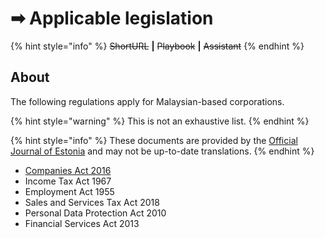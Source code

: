 # ➡ Applicable legislation

{% hint style="info" %}
~~ShortURL~~ **|** ~~Playbook~~ **|** ~~Assistant~~
{% endhint %}

## About

The following regulations apply for Malaysian-based corporations.

{% hint style="warning" %}
This is not an exhaustive list.
{% endhint %}

{% hint style="info" %}
These documents are provided by the [Official Journal of Estonia](https://www.riigiteataja.ee/en/) and may not be up-to-date translations.
{% endhint %}

* [Companies Act 2016](https://www.ssm.com.my/Pages/Legal\_Framework/Companies%20-Act%20-1965-\(Repealed\)/aktabi\_20160915\_companiesact2016act777\_0.pdf)
* Income Tax Act 1967
* Employment Act 1955
* Sales and Services Tax Act 2018
* Personal Data Protection Act 2010
* Financial Services Act 2013
